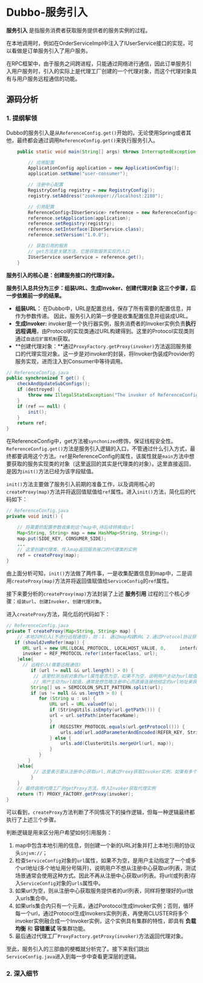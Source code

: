 # Dubbo-服务引入

**服务引入** 是指服务消费者获取服务提供者的服务实例的过程。

在本地调用时，例如在OrderServiceImpl中注入了IUserService接口的实现，可以看做是订单服务引入了用户服务。

在RPC框架中，由于服务之间跨进程，只能通过网络进行通信，因此订单服务引入用户服务时，引入的实际上是代理工厂创建的一个代理对象，而这个代理对象具有与用户服务远程通信的功能。

## 源码分析

### 1. 提纲挈领

Dubbo的服务引入是从`ReferenceConfig.get()`开始的。无论使用Spring或者其他，最终都会通过调用`ReferenceConfig.get()`来执行服务引入。

```java
    public static void main(String[] args) throws InterruptedException {

        // 应用配置
        ApplicationConfig application = new ApplicationConfig();
        application.setName("user-consumer");

        // 注册中心配置
        RegistryConfig registry = new RegistryConfig();
        registry.setAddress("zookeeper://localhost:2180");

        // 引用配置
        ReferenceConfig<IUserService> reference = new ReferenceConfig<>();
        reference.setApplication(application);
        reference.setRegistry(registry);
        reference.setInterface(IUserService.class);
        reference.setVersion("1.0.0");

        // 获取引用的服务
        // get方法是关键方法，它是获取服务实现的入口
        IUserService userService = reference.get();
    }
```

**服务引入的核心是：创建服务接口的代理对象。**

**服务引入总共分为三步：组装URL、生成Invoker、创建代理对象 这三个步骤，后一步依赖前一步的结果。**

- **组装URL：** 在Dubbo中，URL是配置总线，保存了所有需要的配置信息，并作为参数传递。 因此，服务引入的第一步便是收集配置信息并组装成URL。
- **生成Invoker:** invoker是一个执行器实例，服务消费者的Invoker实例负责**执行远程调用**，由Protocol的实现类通过URL构建得到。这里的Protocol实现类则通过`自适应扩展机制`获取。
- **创建代理对象：**通过`ProxyFactory.getProxy(invoker)`方法返回服务接口的代理实现对象。这一步是对invoker的封装，将Invoker伪装成Provider的服务实现，进而注入到Consumer中等待调用。

```java
// ReferenceConfig.java
public synchronized T get() {
    checkAndUpdateSubConfigs();
    if (destroyed) {
        throw new IllegalStateException("The invoker of ReferenceConfig(" + url + ") has already destroyed!");
    }
    if (ref == null) {
        init();
    }
    return ref;
}
```

在ReferenceConfig中，get方法被`synchonized`修饰，保证线程安全性。`ReferenceConfig.get()`方法是服务引入逻辑的入口，不管通过什么引入方式，最终都要调用这个方法。`ref`是ReferenceConfig的属性，该属性就是`main`方法中想要获取的服务实现类的对象（这里返回的其实是代理类的对象）。这里直接返回，是因为`init()`方法已经为该字段赋值。

`init()`方法主要做了服务引入前期的准备工作，以及调用核心的`createProxy(map)`方法并将返回值赋值给`ref`属性。进入`init()`方法，简化后的代码如下：

```java
// ReferenceConfig.java
private void init() {

    // 将需要的配置参数收集到这个map中,待后续转换成url
    Map<String, String> map = new HashMap<String, String>();
    map.put(SIDE_KEY, CONSUMER_SIDE);
    ...
    // 这里创建代理类，传入map返回服务接口的代理类的实例
    ref = createProxy(map);
}
```

由上面分析可知，`init()`方法做了两件事，一是收集配置信息到map中，二是调用`createProxy(map)`方法并将返回值赋值给`ServiceConfig`的`ref`属性。

接下来要分析的`createProxy(map)`方法封装了上述 **服务引用** 过程的三个核心步骤：`组装url`、`创建Invoker`、`创建代理对象`。

进入`createProxy`方法，简化后的代码如下：

```java
// ReferenceConfig.java
private T createProxy(Map<String, String> map) {
    // 本地JVM引入(不进行远程通信)，则：1. 通过map构建URL 2.通过Protocol协议获取Invoker实例
   if (shouldJvmRefer(map)) {
      URL url = new URL(LOCAL_PROTOCOL, LOCALHOST_VALUE, 0, 	interfaceClass.getName()).addParameters(map);
      invoker = REF_PROTOCOL.refer(interfaceClass, url);
    }else{
      // 远程引入(需要远程通信)
         if (url != null && url.length() > 0) {
          // 这里检测当前对象的url属性是否为空，如果不为空，说明用户主动为url赋值了
          // 用户主动为url赋值，通常是想忽略注册中心而直接连接他给定的url地址来获取服务
         String[] us = SEMICOLON_SPLIT_PATTERN.split(url);
         if (us != null && us.length > 0) {
         	for (String u : us) {
         		URL url = URL.valueOf(u);
         		if (StringUtils.isEmpty(url.getPath())) {
         		url = url.setPath(interfaceName);
         		}
         		if (REGISTRY_PROTOCOL.equals(url.getProtocol())) {
         			urls.add(url.addParameterAndEncoded(REFER_KEY, StringUtils.toQueryString(map)));
         		} else {
         			urls.add(ClusterUtils.mergeUrl(url, map));
         		}
      	 	}
     	}
   	}else{
          // 这里表示要从注册中心获取url,并通过Proxy获取Invoker实例，如果有多个url，则将获取的多个invoke实例放到一个集合中，再用Cluster结合Directory融合成一个Invoker，这个Invoker具备负载均衡和容错能力
         }
 	}
    // 最终调用代理工厂的getProxy方法，传入Invoker获取代理实例
    return (T) PROXY_FACTORY.getProxy(invoker);
}
```

可以看到，`createProxy`方法判断了不同情况下的操作逻辑，但每一种逻辑最终都执行了上述三个步骤。

判断逻辑是用来区分用户希望如何引用服务：

1. map中包含本地引用的信息，则创建一个新的URL对象并打上本地引用的协议头`injvm://`；
2. 检查`ServiceConfig`对象的`url`属性，如果不为空，是用户主动指定了一个或多个url地址(多个地址用分号隔开)，说明用户不想从注册中心获取url列表，测试场景通常会使用这种方式。因此不再从注册中心获取url列表。将url(或列表)存入`ServiceConfig`对象的`urls`属性中。
3. 如果url为空，则从注册中心获取服务提供者的url列表，同样将整理好的url放入urls集合中。
4. 如果urls集合内只有一个元素，通过Porotocol生成Invoker实例；否则，循环每一个url，通过Protocol生成Invokers实例列表，再使用CLUSTER将多个invoker实例融合成一个Invoker实例，这个实例具有集群的特性，即具有 **负载均衡** 和 **容错重试** 等集群功能。
5. 最后通过代理工厂`ProxyFactory.getProxy(invoker)`方法返回代理对象。

至此，服务引入的三部曲的梗概就分析完了。接下来我们跳出`ServiceConfig.java`进入到每一步中查看更深层的逻辑。

### 2. 深入细节


